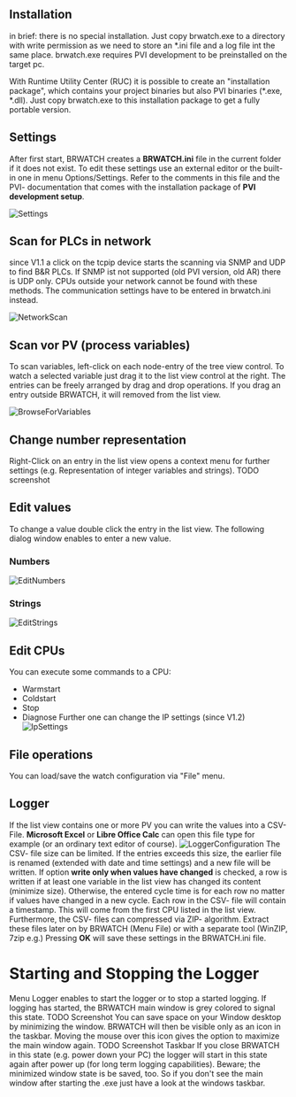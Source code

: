 ## Installation
in brief: there is no special installation. Just copy brwatch.exe to a directory with write permission as 
we need to store an *.ini file and a log file int the same place.
brwatch.exe requires PVI development to be preinstalled on the target pc.

With Runtime Utility Center (RUC) it is possible to create an "installation package", which contains your project binaries but also PVI binaries (*.exe, *.dll).
Just copy brwatch.exe to this installation package to get a fully portable version.

## Settings
After first start, BRWATCH creates a **BRWATCH.ini** file in the current folder if it does not exist.
To edit these settings use an external editor or the built-in one in menu Options/Settings. 
Refer to the comments in this file and the PVI- documentation that comes with the installation package of **PVI development setup**.

![Settings](https://github.com/hilch/brwatch/blob/master/doc/Settings.PNG)


## Scan for PLCs in network
since V1.1 a click on the tcpip device starts the scanning via SNMP and UDP to find B&R PLCs.
If SNMP ist not supported (old PVI version, old AR) there is UDP only.
CPUs outside your network cannot be found with these methods. The communication settings have to be entered in brwatch.ini instead.

![NetworkScan](https://github.com/hilch/brwatch/blob/master/doc/network_scan.gif)

## Scan vor PV (process variables)
To scan variables, left-click on each node-entry of the tree view control.
To watch a selected variable just drag it to the list view control at the right. 
The entries can be freely arranged by drag and drop operations. 
If you drag an entry outside BRWATCH, it will removed from the list view. 

![BrowseForVariables](https://github.com/hilch/brwatch/blob/master/doc/browse_for_variables.gif)

## Change number representation
Right-Click on an entry in the list view opens a context menu for further settings (e.g. 
Representation of integer variables and strings).
TODO screenshot

## Edit values
To change a value double click the entry in the list view. 
The following dialog window enables to enter a new value.
### Numbers
![EditNumbers](https://github.com/hilch/brwatch/blob/master/doc/EditNumber.PNG)
### Strings
![EditStrings](https://github.com/hilch/brwatch/blob/master/doc/EditString.PNG)


## Edit CPUs
You can execute some commands to a CPU: 
- Warmstart
- Coldstart
- Stop
- Diagnose
Further one can change the IP settings (since V1.2)
![IpSettings](https://github.com/hilch/brwatch/blob/master/doc/change_ip_settings.gif)

## File operations
You can load/save the watch configuration via "File" menu.

## Logger 
If the list view contains one or more PV you can write the values into a CSV- File. **Microsoft Excel** or **Libre Office Calc** can open this file type for example (or an ordinary text editor of course).
![LoggerConfiguration](https://github.com/hilch/brwatch/blob/master/doc/LoggerConfiguration.PNG)
The CSV- file size can be limited. If the entries exceeds this size, the earlier file is renamed (extended with date and time settings) and a new file will be written.
If option **write only when values have changed** is checked, a row is written if at least one variable in the list view has changed its content (minimize size). 
Otherwise, the entered cycle time is for each row no matter if values have changed in a new cycle.
Each row in the CSV- file will contain a timestamp. This will come from the first CPU listed in the list view.
Furthermore, the CSV- files can compressed via ZIP- algorithm. Extract these files later on by BRWATCH (Menu File) or with a separate tool (WinZIP, 7zip e.g.)
Pressing **OK** will save these settings in the BRWATCH.ini file.
# Starting and Stopping the Logger
Menu Logger enables to start the logger or to stop a started logging. If logging has started, the BRWATCH main window is grey colored to signal this state.
TODO Screenshot
You can save space on your Window desktop by minimizing the window. BRWATCH will then be visible only as an icon in the taskbar. Moving the mouse over this icon gives the option to maximize the main window again.
TODO Screenshot Taskbar
If you close BRWATCH in this state (e.g. power down your PC) the logger will start in this state again after power up (for long term logging capabilities).
Beware; the minimized window state is be saved, too. 
So if you don't see the main window after starting the .exe just have a look at the windows taskbar.



